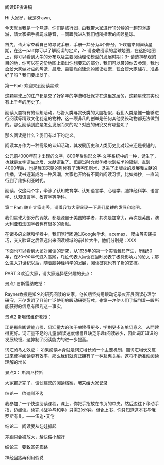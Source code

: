 阅读BP演讲稿

Hi 大家好，我是Shawn,  

今天就当我是一个导游，你们是旅行团，由我带大家进行10分钟的一趟短途旅游，请大家把手机调成静音，一同跟我进入我们组所探索的阅读星球。

首先，请大家查看自己的导览手册，手册一共分为4个部分，1-欢迎来到阅读星期，在这一part你可以了解阅读的定义，2- 请查收阅读的星球地图，在这份地图上，你可以看到大牛的分布以及主要阅读理论模型的发展时期；3- 请选择参观的目的地，你可以在这份地图上指出你想要去的部分，我们可以带领你去参观，我也会给大家做对应的解读，最后，需要您创建您的阅读档案，我会帮大家储存。准备好了吗？我们要出发了。

第一Part: 欢迎来到阅读星球

这颗星球上的住户都是交了好多年的学费和社保才在这里定居的，这颗星球其实也有上千年的历史了。

阅读人类特有的认知活动，尽管人类与灵长类的大脑相似，我们人类是惟一能够进行阅读等精致文化创造的物种，这一项非凡的创举是任何其他灵长动物都无法做到的。那么阅读到底是怎么发展而来的呢？对应的研究又有哪些呢？

那么阅读是什么？我们有以下的定义。

阅读本身作为一种高级的认知活动，其发展历史和人类历史比对起来还是很短的。

公元前4000年前才出现的文字，800年后象形文字-文字系统中的一种，诞生了，也就是文字诞生之后，文献诞生了。但是当时文献传播收到技术的限制，直到4000年后，也是我国宋朝的时候有了活字印刷术，促进了出版业的发展和文献的传播，读书逐渐成为一种风潮。大家也开始有不同的阅读习惯，比如摘抄，一直流行到了维多利亚时代。

阅读，仅这两个字，牵涉了认知教育学、认知语言学、心理学、脑神经科学、语言学、认知语言学、教育学等学科。

第二Part: 防止大家走丢，请看我为大家展现一下我们星球的发展和地图。

我们星球大部分的贡献，都是源自于美国的学者，其次是加拿大，再次是英国，澳大利亚和法国学者也有很多的贡献。

在诸多的文献和学者中，我们旅行团通过Google学术，acemap， 爬虫等实践技巧，交叉验证之后筛选出来阅读领域的前4位大牛，他们分别是：XXX

下面也可以看到大家对阅读的研究，从1935年的第一个实验雏形产生，历经50年，在80-90年代迈入高潮，几位代表人物也在当时发表了极具影响力的论文；那么进入21世纪以后，随着脑神经科学的发展，阅读研究也有了新的支撑。

PART 3 欢迎大家，请大家选择感兴趣的景点：

景点1 吉斯雷纳教授：

Rayner教授是知名的研究阅读的专家，他长期坚持用眼动记录仪开展阅读心理学研究，不仅发明了目前广泛使用的眼动研究范式，也第一次使人们了解到看一眼所能获得的信息有限的这一事实。

景点2 斯坦诺维奇教授：

正是那些阅读能力强、词汇量大的孩子会读得更多，学到更多的单词意义，从而读得更好。词汇量不足的儿童(阅读速度缓慢且缺乏乐趣)阅读较少，因此词汇知识的发展较慢，这抑制了阅读能力的进一步提高。

词汇的马太效应： 如果阅读本身就是词汇增长的一个主要机制，而词汇增长又反过来使得阅读更有效率，那么我们就真正拥有了一种互惠关系，这将不断推动阅读理解的增长

景点3： 斯凯尼拉斯





大家都逛完了，请创建您的阅读档案，我来给大家记录



结论一：欲速则不达

我参加了一个快速阅读课程，课上，你把手指放在书页的中央，然后边往下移动手指，边阅读。读完《战争与和平》只需20分钟。但合上书，你只知道这本书与俄罗斯有关。——伍迪•艾伦

结论二：阅读要从娃娃抓起

差距只会被放大，越快缩小越好

结论三：要致富先修路

神经回路再利用假说

